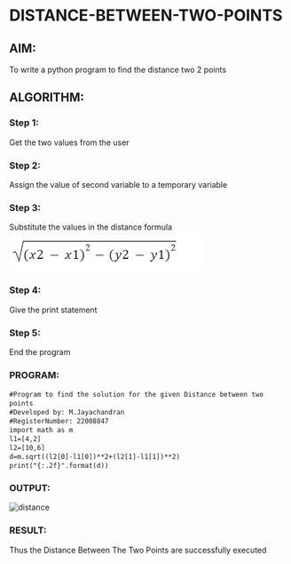 # DISTANCE-BETWEEN-TWO-POINTS

## AIM:
To write a python program to find the distance two 2 points
## ALGORITHM:
### Step 1: 
Get the two values from the user
### Step 2: 
Assign the value of second variable to a temporary variable 
### Step 3: 
Substitute the values in the distance formula  
![formula](/image/formula.png)
### Step 4: 
Give the print statement
### Step 5: 
End the program
### PROGRAM:
```
#Program to find the solution for the given Distance between two points
#Developed by: M.Jayachandran
#RegisterNumber: 22008847
import math as m
l1=[4,2]
l2=[10,6]
d=m.sqrt((l2[0]-l1[0])**2+(l2[1]-l1[1])**2)
print("{:.2f}".format(d))
```
  
### OUTPUT:

![distance](https://user-images.githubusercontent.com/118447015/209440179-5c795c0c-5dbd-4c1f-a7d0-82ea37c1b526.png)



### RESULT:
Thus the Distance Between The Two Points are successfully executed
